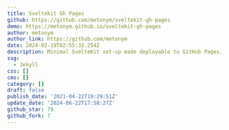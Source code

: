 ```yaml
---
title: Sveltekit Gh Pages
github: https://github.com/metonym/sveltekit-gh-pages
demo: https://metonym.github.io/sveltekit-gh-pages
author: metonym
author_link: https://github.com/metonym
date: 2024-02-19T02:55:33.254Z
description: Minimal SvelteKit set-up made deployable to GitHub Pages.
ssg:
  - Jekyll
css: []
cms: []
category: []
draft: false
publish_date: '2021-04-22T19:29:51Z'
update_date: '2024-06-22T17:58:27Z'
github_star: 79
github_fork: 7
---
```

